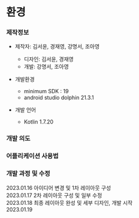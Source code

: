 # 환경

### 제작정보
- 제작자: 김서윤, 경재영, 강명서, 조아영
  - 디자인: 김서윤, 경재영
  - 개발: 강명서, 조아영  
  
- 개발환경
  - minimum SDK : 19
  - android studio dolphin 21.3.1
  
- 개발 언어
  - Kotlin 1.7.20
  
### 개발 의도

### 어플리케이션 사용법

### 개발 과정 및 수정
2023.01.16 아이디어 변경 및 1차 레이아웃 구성    
2023.01.17 2차 레이아웃 구성 및 일부 수정     
2023.01.18 최종 레이아웃 완성 및 세부 디자인, 개발 시작     
2023.01.19 



